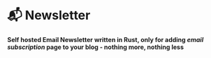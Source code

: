 # 📬 Newsletter

#### Self hosted Email Newsletter written in Rust, only for adding *email subscription* page to your blog - nothing more, nothing less 

